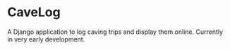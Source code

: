 # CaveLog
A Django application to log caving trips and display them online. Currently in very early development.
